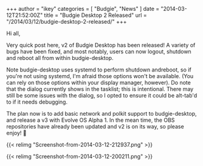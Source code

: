 +++
author = "ikey"
categories = [
"Budgie",
"News"
]
date =  "2014-03-12T21:52:00Z"
title = "Budgie Desktop 2 Released"
url = "/2014/03/12/budgie-desktop-2-released/"
+++

Hi all,

Very quick post here, v2 of Budgie Desktop has been released! A variety of bugs have been fixed, and most notably, users can now logout, shutdown and reboot all from within budgie-desktop.

Note budgie-desktop uses systemd to perform shutdown and<!--more-->reboot, so if you're not using systemd, I'm afraid those options won't be available.
(You can rely on those options within your display manager, however). Do note that the dialog currently shows in the tasklist; this is intentional. There may still be some 
issues with the dialog, so I opted to ensure it could be alt-tab'd to if it needs debugging.

The plan now is to add basic network and polkit support to budgie-desktop, and release a v3 with Evolve OS Alpha 1. In the mean time, the OBS repositories have already 
been updated and v2 is on its way, so please enjoy! 🙂


{{< relimg "Screenshot-from-2014-03-12-212937.png" >}}

{{< relimg "Screenshot-from-2014-03-12-200211.png" >}}
